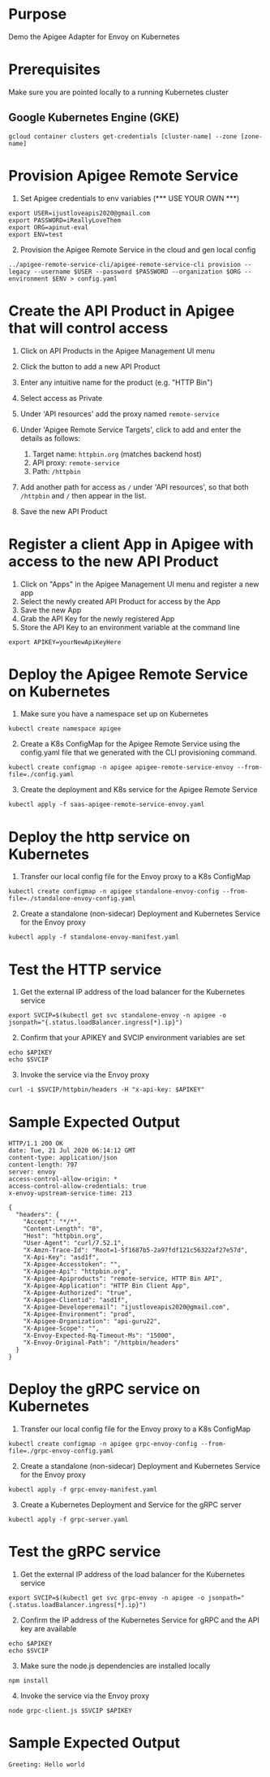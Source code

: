 # Purpose 

Demo the Apigee Adapter for Envoy on Kubernetes

# Prerequisites

Make sure you are pointed locally to a running Kubernetes cluster

## Google Kubernetes Engine (GKE)
```
gcloud container clusters get-credentials [cluster-name] --zone [zone-name]
```

# Provision Apigee Remote Service

1. Set Apigee credentials to env variables (*** USE YOUR OWN ***)

```console
export USER=ijustloveapis2020@gmail.com
export PASSWORD=iReallyLoveThem
export ORG=apinut-eval
export ENV=test
```

2. Provision the Apigee Remote Service in the cloud and gen local config 
```console
../apigee-remote-service-cli/apigee-remote-service-cli provision --legacy --username $USER --password $PASSWORD --organization $ORG --environment $ENV > config.yaml
```

# Create the API Product in Apigee that will control access

1. Click on API Products in the Apigee Management UI menu
   
2. Click the button to add a new API Product

3. Enter any intuitive name for the product (e.g. "HTTP Bin")

4. Select access as Private

5. Under 'API resources' add the proxy named `remote-service`

6. Under 'Apigee Remote Service Targets', click to add and enter the details as follows:
   1. Target name: `httpbin.org` (matches backend host)
   2. API proxy: `remote-service`
   3. Path: `/httpbin`

7. Add another path for access as `/` under 'API resources', so that both `/httpbin` and `/` then appear in the list.

8. Save the new API Product

# Register a client App in Apigee with access to the new API Product

1. Click on "Apps" in the Apigee Management UI menu and register a new app
2. Select the newly created API Product for access by the App
3. Save the new App
4. Grab the API Key for the newly registered App
5. Store the API Key to an environment variable at the command line
```console
export APIKEY=yourNewApiKeyHere
```

# Deploy the Apigee Remote Service on Kubernetes

1. Make sure you have a namespace set up on Kubernetes
```console
kubectl create namespace apigee
```

2. Create a K8s ConfigMap for the Apigee Remote Service using the config.yaml file that we generated with the CLI provisioning command.
```console
kubectl create configmap -n apigee apigee-remote-service-envoy --from-file=./config.yaml
```

3. Create the deployment and K8s service for the Apigee Remote Service 
```console
kubectl apply -f saas-apigee-remote-service-envoy.yaml
```

# Deploy the http service on Kubernetes

1. Transfer our local config file for the Envoy proxy to a K8s ConfigMap
```console
kubectl create configmap -n apigee standalone-envoy-config --from-file=./standalone-envoy-config.yaml
``` 

2. Create a standalone (non-sidecar) Deployment and Kubernetes Service for the Envoy proxy
```console
kubectl apply -f standalone-envoy-manifest.yaml
```

# Test the HTTP service

1. Get the external IP address of the load balancer for the Kubernetes service
```console
export SVCIP=$(kubectl get svc standalone-envoy -n apigee -o jsonpath="{.status.loadBalancer.ingress[*].ip}")
```

2. Confirm that your APIKEY and SVCIP environment variables are set
```console
echo $APIKEY
echo $SVCIP
```

3. Invoke the service via the Envoy proxy
```console
curl -i $SVCIP/httpbin/headers -H "x-api-key: $APIKEY"
```

# Sample Expected Output

```console
HTTP/1.1 200 OK
date: Tue, 21 Jul 2020 06:14:12 GMT
content-type: application/json
content-length: 797
server: envoy
access-control-allow-origin: *
access-control-allow-credentials: true
x-envoy-upstream-service-time: 213

{
  "headers": {
    "Accept": "*/*", 
    "Content-Length": "0", 
    "Host": "httpbin.org", 
    "User-Agent": "curl/7.52.1", 
    "X-Amzn-Trace-Id": "Root=1-5f1687b5-2a97fdf121c56322af27e57d", 
    "X-Api-Key": "asd1f", 
    "X-Apigee-Accesstoken": "", 
    "X-Apigee-Api": "httpbin.org", 
    "X-Apigee-Apiproducts": "remote-service, HTTP Bin API", 
    "X-Apigee-Application": "HTTP Bin Client App", 
    "X-Apigee-Authorized": "true", 
    "X-Apigee-Clientid": "asd1f", 
    "X-Apigee-Developeremail": "ijustloveapis2020@gmail.com", 
    "X-Apigee-Environment": "prod", 
    "X-Apigee-Organization": "api-guru22", 
    "X-Apigee-Scope": "", 
    "X-Envoy-Expected-Rq-Timeout-Ms": "15000", 
    "X-Envoy-Original-Path": "/httpbin/headers"
  }
}
```

# Deploy the gRPC service on Kubernetes

1. Transfer our local config file for the Envoy proxy to a K8s ConfigMap
```console
kubectl create configmap -n apigee grpc-envoy-config --from-file=./grpc-envoy-config.yaml
``` 

2. Create a standalone (non-sidecar) Deployment and Kubernetes Service for the Envoy proxy
```console
kubectl apply -f grpc-envoy-manifest.yaml
```

3. Create a Kubernetes Deployment and Service for the gRPC server
```console
kubectl apply -f grpc-server.yaml
```

# Test the gRPC service

1. Get the external IP address of the load balancer for the Kubernetes service
```console
export SVCIP=$(kubectl get svc grpc-envoy -n apigee -o jsonpath="{.status.loadBalancer.ingress[*].ip}")
```

2. Confirm the IP address of the Kubernetes Service for gRPC and the API key are available
```console
echo $APIKEY
echo $SVCIP
```

3. Make sure the node.js dependencies are installed locally
```console
npm install
```

4. Invoke the service via the Envoy proxy
```console
node grpc-client.js $SVCIP $APIKEY
```

# Sample Expected Output
```
Greeting: Hello world
```
